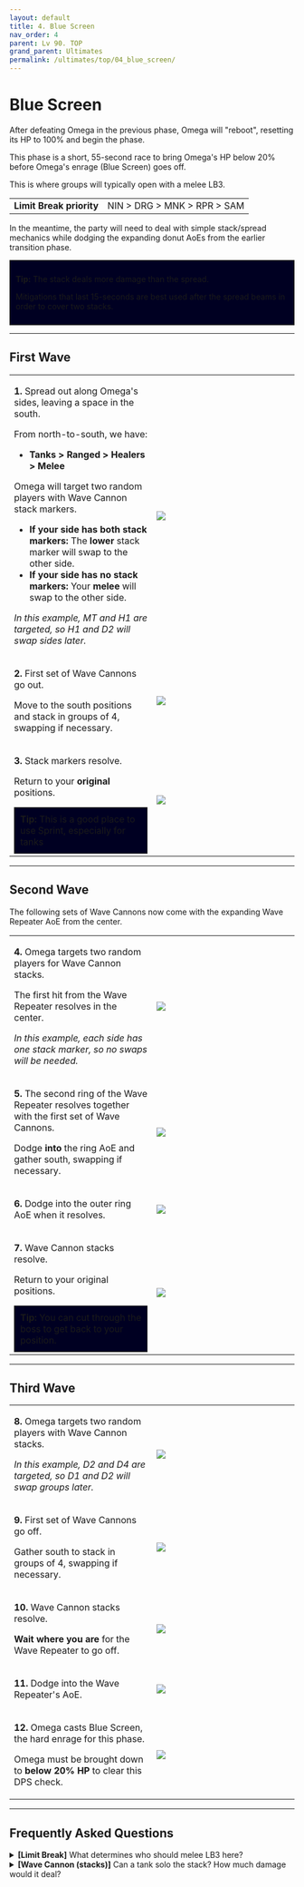 ```yaml
---
layout: default
title: 4. Blue Screen
nav_order: 4
parent: Lv 90. TOP
grand_parent: Ultimates
permalink: /ultimates/top/04_blue_screen/
---
```


# Blue Screen

After defeating Omega in the previous phase, Omega will "reboot", resetting
its HP to 100% and begin the phase.

This phase is a short, 55-second race to bring Omega's HP below 20% before
Omega's enrage (Blue Screen) goes off.

This is where groups will typically open with a melee LB3.

<table>
  <tr>
    <td><b>Limit Break priority</b></td>
    <td>NIN > DRG > MNK > RPR > SAM</td>
  </tr>
</table>

In the meantime, the party will need to deal with simple stack/spread mechanics
while dodging the expanding donut AoEs from the earlier transition phase.

<div style="background-color: #002 ; padding: 10px; border: 1px solid;">
  <p><b>Tip:</b> The stack deals more damage than the spread.</p>
  <p>Mitigations that last 15-seconds are best used after the spread beams in
  order to cover two stacks.</p>
</div>

---

## First Wave

<table>
  <tr>
    <td width="50%">
      <p><b>1.</b> Spread out along Omega's sides, leaving a space in the south.</p>
      <p>From north-to-south, we have:</p>
      <ul>
        <li><b>Tanks > Ranged > Healers > Melee</b></li>
      </ul>
      <p>Omega will target two random players with Wave Cannon stack markers.</p>
      <ul>
        <li><b>If your side has both stack markers:</b> The <b>lower</b> stack
        marker will swap to the other side.</li>
        <li><b>If your side has no stack markers:</b> Your <b>melee</b> will
        swap to the other side.</li>
      </ul>
      <p><em>In this example, MT and H1 are targeted, so H1 and D2 will swap
      sides later.</em></p>
    </td>
    <td><img src="{{site.baseurl}}/images/ultimates/top/04/blue_screen_1_1.jpg"></td>
  </tr>
  <tr>
    <td>
      <p><b>2.</b> First set of Wave Cannons go out.</p>
      <p>Move to the south positions and stack in groups of 4, swapping if
      necessary.</p>
    </td>
    <td><img src="{{site.baseurl}}/images/ultimates/top/04/blue_screen_1_2.jpg"></td>
  </tr>
  <tr>
    <td>
      <p><b>3.</b> Stack markers resolve.</p>
      <p>Return to your <b>original</b> positions.</p>
      <div style="background-color: #002 ; padding: 10px; border: 1px solid;">
        <b>Tip:</b> This is a good place to use Sprint, especially for tanks
      </div>
    </td>
    <td><img src="{{site.baseurl}}/images/ultimates/top/04/blue_screen_1_3.jpg"></td>
  </tr>
</table>

---

## Second Wave

The following sets of Wave Cannons now come with the expanding Wave Repeater
AoE from the center.

<table>
  <tr>
    <td width="50%">
      <p><b>4.</b> Omega targets two random players for Wave Cannon stacks.</p>
      <p>The first hit from the Wave Repeater resolves in the center.</p>
      <p><em>In this example, each side has one stack marker, so no swaps will
      be needed.</em></p>
    </td>
    <td><img src="{{site.baseurl}}/images/ultimates/top/04/blue_screen_2_1.jpg"></td>
  </tr>
  <tr>
    <td>
      <p><b>5.</b> The second ring of the Wave Repeater resolves together with
      the first set of Wave Cannons.</p>
      <p>Dodge <b>into</b> the ring AoE and gather south, swapping if necessary.</p>
    </td>
    <td><img src="{{site.baseurl}}/images/ultimates/top/04/blue_screen_2_2.jpg"></td>
  </tr>
  <tr>
    <td>
      <p><b>6.</b> Dodge into the outer ring AoE when it resolves.</p>
    </td>
    <td><img src="{{site.baseurl}}/images/ultimates/top/04/blue_screen_2_3.jpg"></td>
  </tr>
  <tr>
    <td>
      <p><b>7.</b> Wave Cannon stacks resolve.</p>
      <p>Return to your original positions.</p>
      <div style="background-color: #002 ; padding: 10px; border: 1px solid;">
        <b>Tip:</b> You can cut through the boss to get back to your position.
      </div>
    </td>
    <td><img src="{{site.baseurl}}/images/ultimates/top/04/blue_screen_2_4.jpg"></td>
  </tr>
</table>

---

## Third Wave

<table>
  <tr>
    <td width="50%">
      <p><b>8.</b> Omega targets two random players with Wave Cannon stacks.</p>
      <p><em>In this example, D2 and D4 are targeted, so D1 and D2 will swap
      groups later.</em></p>
    </td>
    <td><img src="{{site.baseurl}}/images/ultimates/top/04/blue_screen_3_1.jpg"></td>
  </tr>
  <tr>
    <td>
      <p><b>9.</b> First set of Wave Cannons go off.</p>
      <p>Gather south to stack in groups of 4, swapping if necessary.</p>
    </td>
    <td><img src="{{site.baseurl}}/images/ultimates/top/04/blue_screen_3_2.jpg"></td>
  </tr>
  <tr>
    <td>
      <p><b>10.</b> Wave Cannon stacks resolve.</p>
      <p><b>Wait where you are</b> for the Wave Repeater to go off.</p>
    </td>
    <td><img src="{{site.baseurl}}/images/ultimates/top/04/blue_screen_3_3.jpg"></td>
  </tr>
  <tr>
    <td>
      <p><b>11.</b> Dodge into the Wave Repeater's AoE.</p>
    </td>
    <td><img src="{{site.baseurl}}/images/ultimates/top/04/blue_screen_3_4.jpg"></td>
  </tr>
  <tr>
    <td>
      <p><b>12.</b> Omega casts Blue Screen, the hard enrage for this phase.</p>
      <p>Omega must be brought down to <b>below 20% HP</b> to clear this DPS
      check.</p>
    </td>
    <td><img src="{{site.baseurl}}/images/ultimates/top/04/blue_screen_3_5.jpg"></td>
  </tr>
</table>

---

## Frequently Asked Questions

<details markdown=block>
<summary>
  <b>[Limit Break]</b> What determines who should melee LB3 here?
</summary>
<table>
  <tr>
    <td>
      <p>The order is determined by who loses the least from doing so. This is
      obviously affected by Dance Partner, but as a general guideline, the
      order looks like:</p>
      <p style="text-align:center"><b>NIN > DRG > MNK > RPR > SAM</b></p>
      <ul>
        <li>NIN LBs here without any real loss- maybe a non-<em>Meisui</em> 
        <em>Bhavacakra</em> at most.</li>
        <li>DRG loses a <em>Wyrmwind Thrust</em>. Even if a NIN loses a <em>Bhavacakra</em>, that is still less than a lost <em>Wyrmwind Thrust</em> (-350 vs -420 potency).</li>
        <li>MNK loses two Opo-opo GCDs, resulting in a lost critical
        <em>Bootshine</em>, which can also lead to a lost <em>Forbidden
        Chakra</em>.</li>
        <li>
          <p>Neither RPR nor SAM wants to LB3 P4, because they can carry over
          a third <em>Enshroud</em>, or a <em>Meikyo Shisui</em> from P3.</p>
          <p>However, if forced to make a decision, a SAM's rotation is more
          rigid, causing them to lose a <em>Midare Setsugekka</em> and a
          <em>Shoha</em> if they LB3 in P4 (-1200 potency, not taking
          <em>Midare Setsugekka's</em> guaranteed crit into account).</p>
          <p>In contrast, a RPR's LB3 may cause them to overcap their Shroud
          Gauge as a result of the LB3 interfering with their rotation. This is
          admittedly awkward, but not as big of a loss compared to SAM, and can
          be avoided by spending an Enshroud at the end of P3 instead of carrying
          it over to P4.</p>
        </li>
      </ul>
    </td>
  </tr>
</table>
</details>

<details markdown=block>
<summary>
  <b>[Wave Cannon (stacks)]</b> Can a tank solo the stack? How much damage 
  would it deal?
</summary>
<table>
  <tr>
    <td>
      <p>The <em>Wave Cannon</em> stack deals approximately 210k damage to a
      tank taking it solo.</p>
      <p>This is actually rather tame compared to other tankbusters in the
      encounter, so <em>some</em> tanks will take the stack North and solo it
      instead with mitigation, provided the first <em>Solar Ray</em> in P5
      isn't mitigated (which should be the case for most party
      compositions).</p>
    </td>
  </tr>
</table>
</details>

<script data-goatcounter="https://tuufless.goatcounter.com/count"
        async src="//gc.zgo.at/count.js"></script>
